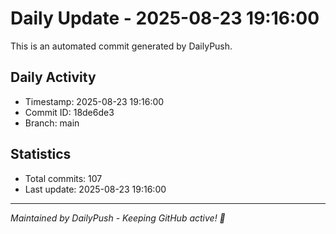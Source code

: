 # Daily Update - 2025-08-23 19:16:00

This is an automated commit generated by DailyPush.

## Daily Activity
- Timestamp: 2025-08-23 19:16:00
- Commit ID: 18de6de3
- Branch: main

## Statistics
- Total commits: 107
- Last update: 2025-08-23 19:16:00

---
*Maintained by DailyPush - Keeping GitHub active! 🚀*

